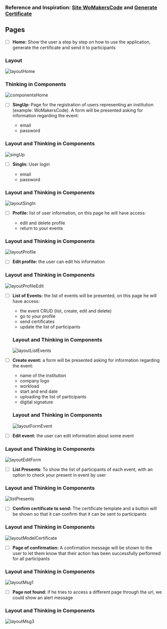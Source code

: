 ### Reference and Inspiration: [Site WoMakersCode](https://womakerscode.org/) and [Generate Certificate](https://geradordecertificados.com/)

## Pages 

- [ ] **Home:** Show the user a step by step on how to use the application, generate the certificate and send it to participants

### Layout 

 ![layoutHome](https://user-images.githubusercontent.com/46378210/77123261-66886780-6a1e-11ea-91a5-2e1d699a76a8.png)

### Thinking in Components 

![componentsHome](https://user-images.githubusercontent.com/46378210/77124294-38f0ed80-6a21-11ea-9a90-95dd0fe5590f.png)

- [ ] **SingUp:** Page for the registration of users representing an institution (example: WoMakersCode). A form will be presented asking for information regarding the event:

  - email
  - password
 
 ### Layout and Thinking in Components 
 
 ![singUp](https://user-images.githubusercontent.com/46378210/77124311-47d7a000-6a21-11ea-9c43-789e40d135f1.png)
 
- [ ] **SingIn:** User login

  - email
  - password

 ### Layout and Thinking in Components 
 
 ![layoutSingIn](https://user-images.githubusercontent.com/46378210/77126143-db5f9f80-6a26-11ea-89b0-614ac6d3ec38.png)

- [ ] **Profile:** list of user information, on this page he will have access:

  - edit and delete profile
  - return to your events
  
 ### Layout and Thinking in Components 
 
 ![layoutProfile](https://user-images.githubusercontent.com/46378210/77126137-d6025500-6a26-11ea-9bbb-9b265a9331e6.png)

- [ ] **Edit profile:** the user can edit his information

 ### Layout and Thinking in Components 
 
![layoutProfileEdit](https://user-images.githubusercontent.com/46378210/77126141-d7cc1880-6a26-11ea-9d97-48ba244157da.png)

- [ ] **List of Events:** the list of events will be presented, on this page he will have access:

  - the event CRUD (list, create, edit and delete)
  - go to your profile
  - send certificates
  - update the list of participants
  
  ### Layout and Thinking in Components 
  
  ![layoutListEvents](https://user-images.githubusercontent.com/46378210/77126066-9cc9e500-6a26-11ea-871d-339c5f7bb2f5.png)

- [ ] **Create event:** a form will be presented asking for information regarding the event:

  - name of the institution
  - company logo
  - workload
  - start and end date
  - uploading the list of participants
  - digital signature
 
  ### Layout and Thinking in Components 
  
  ![layoutFormEvent](https://user-images.githubusercontent.com/46378210/77126059-989dc780-6a26-11ea-8531-d8e795e4cb7f.png)

- [ ] **Edit event:** the user can edit information about some event 

 ### Layout and Thinking in Components 
 
![layoutEditForm](https://user-images.githubusercontent.com/46378210/77126941-85d8c200-6a29-11ea-9268-9a01ac7af683.png)

- [ ] **List Presents**: To show the list of participants of each event, with an option to check your present in event by user

### Layout and Thinking in Components 

![listPresents](https://user-images.githubusercontent.com/46378210/77265884-ae0c2f00-6c7c-11ea-8a22-0a18e6cf040a.png)

- [ ] **Confirm certificate to send:** The certificate template and a button will be shown so that it can confirm that it can be sent to participants

 ### Layout and Thinking in Components 
 
 ![layoutModelCertificate](https://user-images.githubusercontent.com/46378210/77126510-11515380-6a28-11ea-925c-d123740ef839.png)

- [ ] **Page of confirmation:** A confirmation message will be shown to the user to let them know that their action has been successfully performed for all participants

 ### Layout and Thinking in Components 
 
 ![layoutMsg1](https://user-images.githubusercontent.com/46378210/77126076-a2272f80-6a26-11ea-896e-eb6ef38b59b9.png)

- [ ] **Page not found:** if he tries to access a different page through the url, we could show an alert message

 ### Layout and Thinking in Components 

![layoutMsg3](https://user-images.githubusercontent.com/46378210/77126128-cb47c000-6a26-11ea-90c6-27c2f334127f.png)
